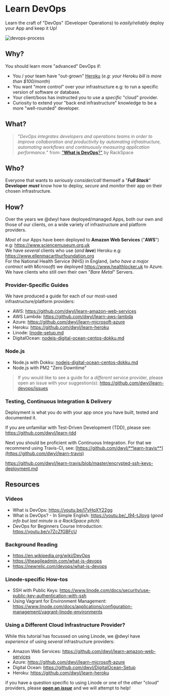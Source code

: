 # Learn DevOps

Learn the craft of "DevOps" (Developer Operations)
to _easily/reliably_ deploy your App and keep it Up!

![devops-process](https://user-images.githubusercontent.com/194400/28494977-ce74a632-6f36-11e7-9f86-f48abde49479.png)

## Why?

You should learn more "advanced" DevOps if:

+ You / your team have "out-grown"
[Heroku](https://github.com/dwyl/learn-heroku)
(_e.g: your Heroku bill is more than $100/month_)
+ You want "more control" over your infrastructure
e.g: to run a specific version of software or database.
+ Your client/boss has instructed you
to use a _specific_ "cloud" provider.
+ Curiosity to extend your
"back end infrastructure" knowledge to be a more
"well-rounded" developer.

## What?

> "_DevOps integrates developers and operations teams
> in order to improve collaboration and productivity
> by automating infrastructure, automating workflows
> and continuously measuring application performance._"
> from: ["**What is DevOps**?"](https://youtu.be/_I94-tJlovg) by RackSpace

## Who?

Everyone that wants to _seriously consider/call_ themself
a "***Full Stack***" **Developer** ***must*** know how to deploy,
_secure_ and _monitor_ their app on their chosen infrastructure.


## How?

Over the years we @dwyl have deployed/managed Apps,
both our own and those of our clients,
on a wide variety of infrastructure and platform providers.

_Most_ of our Apps have been deployed to **Amazon Web Services** ("**AWS**")
e.g: https://www.sciencemuseum.org.uk  <br />
We have _several_ clients who use (_and **love**_) Heroku e.g:
https://www.ellenmacarthurfoundation.org <br />
For the National Health Service (NHS) in England,
(_who have a major contract with Microsoft_) we deployed
https://www.healthlocker.uk to Azure. <br />
We have clients who still own their own "_Bare Metal_" Servers.

### Provider-Specific Guides

We have produced a guide for each of our most-used
infrastructure/platform providers:

+ AWS: https://github.com/dwyl/learn-amazon-web-services
+ AWS Lambda: https://github.com/dwyl/learn-aws-lambda
+ Azure: https://github.com/dwyl/learn-microsoft-azure
+ Heroku: https://github.com/dwyl/learn-heroku
+ Linode: [linode-setup.md](https://github.com/dwyl/learn-devops/blob/master/linode-setup.md)
+ DigitalOcean: [nodejs-digital-ocean-centos-dokku.md](https://github.com/dwyl/learn-devops/blob/master/nodejs-digital-ocean-centos-dokku.md)

### Node.js

+ Node.js with Dokku:
[nodejs-digital-ocean-centos-dokku.md](https://github.com/dwyl/learn-devops/blob/master/nodejs-digital-ocean-centos-dokku.md)
+ Node.js with PM2 "Zero Downtime"


> If you would like to see a guide for a _different_ service provider,
please open an issue with your suggestion(s):
https://github.com/dwyl/learn-devops/issues


### Testing, Continuous Integration & Delivery

Deployment is what you do with your app once you have
built, tested and documented it.

If you are unfamiliar with Test-Driven Development (TDD),
please see: https://github.com/dwyl/learn-tdd <br />

Next you should be proficient with Continuous Integration.
For that we recommend using Travis-CI, see:
[https://github.com/dwyl/**learn-travis**](https://github.com/dwyl/learn-travis)




https://github.com/dwyl/learn-travis/blob/master/encrypted-ssh-keys-deployment.md

<!--
### _First_ Upgrade Deployment

Build Upgrade based on the version currently on Staging:
```
mix edeliver build upgrade --auto-version=git-revision --from=$(1.0.3) --to=$(git rev-parse HEAD) --verbose --branch=continuous-delivery
```

Get the version that was created and use it as the `--version` in the next command:

```
mix edeliver deploy upgrade to production --version=1.0.3+3a4f948 --verbose
```


> _**NOTE**: We have an **Open issue** for deploying an **UPGRADE**
via Continuous Integration:_ https://github.com/dwyl/learn-devops/issues/19 <br />
> _We requested help on:_ https://github.com/edeliver/edeliver/issues/234 <br />
> _But sadly, no reply, yet ..._
_if you have time to help please comment on the issue!_
-->

## Resources

### Videos

+ What is DevOps: https://youtu.be/I7vHqXY22gg
+ What is DevOps? - In Simple English: https://youtu.be/_I94-tJlovg
(_good info but last minute is a RackSpace pitch_)
+ DevOps for Beginners Course Introduction: https://youtu.be/v7ZcZfGBFcU

### Background Reading

+ https://en.wikipedia.org/wiki/DevOps
+ https://theagileadmin.com/what-is-devops
+ https://newrelic.com/devops/what-is-devops

### Linode-specific How-tos

+ SSH with Public Keys:
https://www.linode.com/docs/security/use-public-key-authentication-with-ssh
+ Using Vagrant for Environment Management:
https://www.linode.com/docs/applications/configuration-management/vagrant-linode-environments

### Using a Different Cloud Infrastructure Provider?

While this tutorial has focussed on using Linode,
we @dwyl have _experience_ of using _several_ infrastructure providers:

+ Amazon Web Services: https://github.com/dwyl/learn-amazon-web-services
+ Azure: https://github.com/dwyl/learn-microsoft-azure
+ Digital Ocean: https://github.com/dwyl/DigitalOcean-Setup
+ Heroku: https://github.com/dwyl/learn-heroku

if you have a question specific to using Linode or one of the _other_
"cloud" providers, please
[**open an _issue_**](https://github.com/dwyl/learn-devops/issues)
and we will attempt to help!

<!--

## <sup>1</sup>Why Not "_Just Use Heroku_"?

Heroku is great for _most_ use-cases.
But it gets _expensive_ very quickly!
The moment you start to pay for an app it's $7/month
(_which may not sound "expensive" on the surface_)
But it's the _Database_ that's the _expensive_ part!

### Heroku Database _Extortion_

The moment you go beyond the "_hobby_" plan:
![heroku-hobby-dev](https://user-images.githubusercontent.com/194400/28563894-543876d8-711f-11e7-9b09-cb548e10ee84.png)

![heroku-hobby-basic](https://user-images.githubusercontent.com/194400/28563938-77966842-711f-11e7-9668-eaa694325a79.png)

![heroku-database-pricing](https://user-images.githubusercontent.com/194400/28563258-4e7628d2-711d-11e7-81e0-b3997d9d05ca.png)

As you can see, from the pricing, the _resources_ do offer value-for money
once the project's database goes above a certain size.

-->
